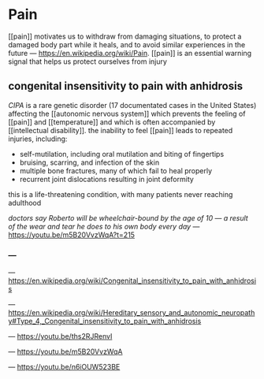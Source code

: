# Pain

[[pain]] motivates us to withdraw from damaging situations, to protect a damaged body part while it heals, and to avoid similar experiences in the future &mdash; <https://en.wikipedia.org/wiki/Pain>. [[pain]] is an essential warning signal that helps us protect ourselves from injury

## congenital insensitivity to pain with anhidrosis

_CIPA_ is a rare genetic disorder (17 documentated cases in the United States) affecting the [[autonomic nervous system]] which prevents the feeling of [[pain]] and [[temperature]] and which is often accompanied by [[intellectual disability]]. the inability to feel [[pain]] leads to repeated injuries, including:

- self-mutilation, including oral mutilation and biting of fingertips
- bruising, scarring, and infection of the skin
- multiple bone fractures, many of which fail to heal properly
- recurrent joint dislocations resulting in joint deformity

this is a life-threatening condition, with many patients never reaching adulthood

_doctors say Roberto will be wheelchair-bound by the age of 10 &mdash; a result of the wear and tear he does to his own body every day_ &mdash; <https://youtu.be/m5B20VvzWqA?t=215>

### &mdash;

&mdash; <https://en.wikipedia.org/wiki/Congenital_insensitivity_to_pain_with_anhidrosis>

&mdash; <https://en.wikipedia.org/wiki/Hereditary_sensory_and_autonomic_neuropathy#Type_4,_Congenital_insensitivity_to_pain_with_anhidrosis>

&mdash; <https://youtu.be/ths2RJRenvI>

&mdash; <https://youtu.be/m5B20VvzWqA>

&mdash; <https://youtu.be/n6iOUW523BE>
